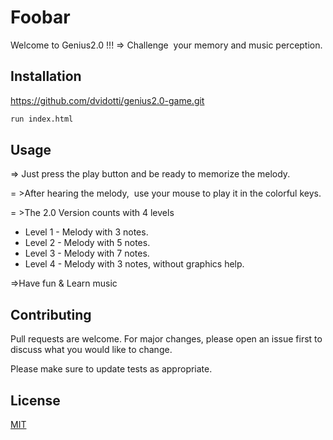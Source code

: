 # Foobar

Welcome to Genius2.0 !!!
=> Challenge  your memory and music perception.


## Installation

https://github.com/dvidotti/genius2.0-game.git
```bash
run index.html
```

## Usage

=> Just press the play button and be ready to memorize the          melody.

= >After hearing the melody,  use your mouse to play it in the colorful keys.

= >The 2.0 Version counts with 4 levels
- Level 1 - Melody with 3 notes.
- Level 2 - Melody with 5 notes.
- Level 3 - Melody with 7 notes.
- Level 4 - Melody with 3 notes, without graphics help.

=>Have fun & Learn music

## Contributing
Pull requests are welcome. For major changes, please open an issue first to discuss what you would like to change.

Please make sure to update tests as appropriate.

## License
[MIT](https://choosealicense.com/licenses/mit/)
